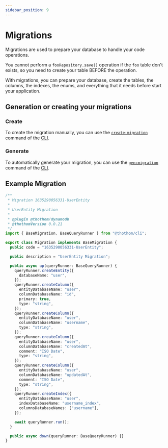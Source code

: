 ```yaml
---
sidebar_position: 9
---
```


# Migrations

Migrations are used to prepare your database to handle your code operations.

You cannot perform a `fooRepository.save()` operation if the `foo` table don't exists, so you need to create your table BEFORE the operation.

With migrations, you can prepare your database, create the tables, the columns, the indexes, the enums, and everything that it needs before start your application.

## Generation or creating your migrations

### Create

To create the migration manually, you can use the [`create:migration`](./cli#createmigration) command of the [CLI](./cli).

### Generate

To automatically generate your migration, you can use the [`gen:migration`](./cli#genmigration) command of the [CLI](./cli).

## Example Migration

```ts
/**
 * Migration 1635290056331-UserEntity
 *
 * UserEntity Migration
 *
 * @plugin @thothom/dynamodb
 * @thothomVersion 0.0.21
 */
import { BaseMigration, BaseQueryRunner } from "@thothom/cli";

export class Migration implements BaseMigration {
  public code = "1635290056331-UserEntity";

  public description = "UserEntity Migration";

  public async up(queryRunner: BaseQueryRunner) {
    queryRunner.createEntity({
      databaseName: "user",
    });
    queryRunner.createColumn({
      entityDatabaseName: "user",
      columnDatabaseName: "id",
      primary: true,
      type: "string",
    });
    queryRunner.createColumn({
      entityDatabaseName: "user",
      columnDatabaseName: "username",
      type: "string",
    });
    queryRunner.createColumn({
      entityDatabaseName: "user",
      columnDatabaseName: "createdAt",
      comment: "ISO Date",
      type: "string",
    });
    queryRunner.createColumn({
      entityDatabaseName: "user",
      columnDatabaseName: "updatedAt",
      comment: "ISO Date",
      type: "string",
    });
    queryRunner.createIndex({
      entityDatabaseName: "user",
      indexDatabaseName: "username_index",
      columnsDatabaseNames: ["username"],
    });

    await queryRunner.run();
  }

  public async down(queryRunner: BaseQueryRunner) {}
}
```
